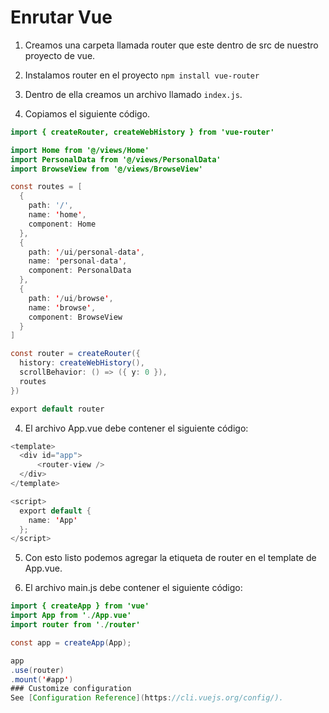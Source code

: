 # Enrutar Vue

1. Creamos una carpeta llamada router que este dentro de src de nuestro proyecto de vue.
2. Instalamos router en el proyecto ```npm install vue-router```

3. Dentro de ella creamos un archivo llamado ```index.js```.
4. Copiamos el siguiente código.
```java
import { createRouter, createWebHistory } from 'vue-router'

import Home from '@/views/Home'
import PersonalData from '@/views/PersonalData'
import BrowseView from '@/views/BrowseView'

const routes = [
  {
    path: '/',
    name: 'home',
    component: Home 
  },
  {
    path: '/ui/personal-data',
    name: 'personal-data',
    component: PersonalData
  }, 
  {
    path: '/ui/browse',
    name: 'browse',
    component: BrowseView
  }
]

const router = createRouter({ 
  history: createWebHistory(), 
  scrollBehavior: () => ({ y: 0 }),
  routes 
})

export default router
```
4. El archivo App.vue debe contener el siguiente código:
```java
<template>
  <div id="app">
      <router-view /> 
  </div>
</template>

<script>
  export default {
    name: 'App'
  };
</script> 
```

5. Con esto listo podemos agregar la etiqueta de router en el template de App.vue.

6. El archivo main.js debe contener el siguiente código:

```java
import { createApp } from 'vue'
import App from './App.vue'
import router from './router'

const app = createApp(App);

app
.use(router)
.mount('#app')
### Customize configuration
See [Configuration Reference](https://cli.vuejs.org/config/).
